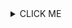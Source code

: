 
<details>
<summary>CLICK ME</summary>
<p>

## We can hide anything, even code

```ruby
   puts "Hello World"
```

</p>
</details>
